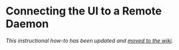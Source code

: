 # Connecting the UI to a Remote Daemon

_This instructional how-to has been updated and [moved to the wiki](https://github.com/Venidium-Network/venidium-blockchain/wiki/Connecting-the-UI-to-a-remote-daemon)._
